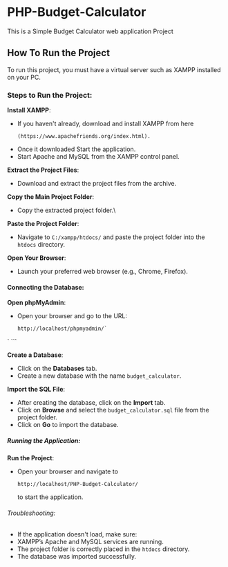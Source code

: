 # PHP-Budget-Calculator
This is a Simple Budget Calculator  web application Project

## How To Run the Project

To run this project, you must have a virtual server such as XAMPP installed on your PC.

### Steps to Run the Project:

 **Install XAMPP**:

 - If you haven't already, download and install XAMPP from here 
    ``` 
   (https://www.apachefriends.org/index.html).
    ````
- Once it downloaded Start the application.
- Start Apache and MySQL from the XAMPP control panel.

**Extract the Project Files**:

- Download and extract the project files from the archive.

**Copy the Main Project Folder**:

- Copy the extracted project folder.\

**Paste the Project Folder**:

- Navigate to `C:/xampp/htdocs/` and paste the project folder into the `htdocs` directory.

**Open Your Browser**:

 - Launch your preferred web browser (e.g., Chrome, Firefox).

#### Connecting the Database:

 **Open phpMyAdmin**:

-  Open your browser and go to the URL: 

   ``` 
   http://localhost/phpmyadmin/`
`  ```

 **Create a Database**:

- Click on the **Databases** tab.
- Create a new database with the name `budget_calculator`.

**Import the SQL File**:

 - After creating the database, click on the **Import** tab.
 - Click on **Browse** and select the `budget_calculator.sql` file from the project folder.
 - Click on **Go** to import the database.

##### Running the Application:

**Run the Project**:

 - Open your browser and navigate to  

    ``` 
    http://localhost/PHP-Budget-Calculator/
    ````
    to start the application.

 ###### Troubleshooting:

  - If the application doesn't load, make sure:
  - XAMPP’s Apache and MySQL services are running.
  - The project folder is correctly placed in the `htdocs` directory.
  - The database was imported successfully.
